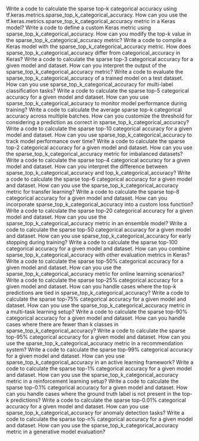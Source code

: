 Write a code to calculate the sparse top-k categorical accuracy using tf.keras.metrics.sparse_top_k_categorical_accuracy.
How can you use the tf.keras.metrics.sparse_top_k_categorical_accuracy metric in a Keras model?
Write a code to define a custom Keras metric using sparse_top_k_categorical_accuracy.
How can you modify the top-k value in the sparse_top_k_categorical_accuracy metric?
Write a code to compile a Keras model with the sparse_top_k_categorical_accuracy metric.
How does sparse_top_k_categorical_accuracy differ from categorical_accuracy in Keras?
Write a code to calculate the sparse top-3 categorical accuracy for a given model and dataset.
How can you interpret the output of the sparse_top_k_categorical_accuracy metric?
Write a code to evaluate the sparse_top_k_categorical_accuracy of a trained model on a test dataset.
How can you use sparse_top_k_categorical_accuracy for multi-label classification tasks?
Write a code to calculate the sparse top-5 categorical accuracy for a given model and dataset.
How can you use sparse_top_k_categorical_accuracy to monitor model performance during training?
Write a code to calculate the average sparse top-k categorical accuracy across multiple batches.
How can you customize the threshold for considering a prediction as correct in sparse_top_k_categorical_accuracy?
Write a code to calculate the sparse top-10 categorical accuracy for a given model and dataset.
How can you use sparse_top_k_categorical_accuracy to track model performance over time?
Write a code to calculate the sparse top-2 categorical accuracy for a given model and dataset.
How can you use the sparse_top_k_categorical_accuracy metric for imbalanced datasets?
Write a code to calculate the sparse top-4 categorical accuracy for a given model and dataset.
How can you interpret the difference between sparse_top_k_categorical_accuracy and top_k_categorical_accuracy?
Write a code to calculate the sparse top-6 categorical accuracy for a given model and dataset.
How can you use the sparse_top_k_categorical_accuracy metric for transfer learning?
Write a code to calculate the sparse top-8 categorical accuracy for a given model and dataset.
How can you incorporate sparse_top_k_categorical_accuracy into a custom loss function?
Write a code to calculate the sparse top-20 categorical accuracy for a given model and dataset.
How can you use the sparse_top_k_categorical_accuracy metric in an ensemble model?
Write a code to calculate the sparse top-50 categorical accuracy for a given model and dataset.
How can you use sparse_top_k_categorical_accuracy for early stopping during training?
Write a code to calculate the sparse top-100 categorical accuracy for a given model and dataset.
How can you combine sparse_top_k_categorical_accuracy with other evaluation metrics in Keras?
Write a code to calculate the sparse top-50% categorical accuracy for a given model and dataset.
How can you use the sparse_top_k_categorical_accuracy metric for online learning scenarios?
Write a code to calculate the sparse top-25% categorical accuracy for a given model and dataset.
How can you handle cases where the top-k predictions are tied in sparse_top_k_categorical_accuracy?
Write a code to calculate the sparse top-75% categorical accuracy for a given model and dataset.
How can you use the sparse_top_k_categorical_accuracy metric in a multi-task learning setup?
Write a code to calculate the sparse top-90% categorical accuracy for a given model and dataset.
How can you handle cases where there are fewer than k classes in sparse_top_k_categorical_accuracy?
Write a code to calculate the sparse top-95% categorical accuracy for a given model and dataset.
How can you use the sparse_top_k_categorical_accuracy metric in a recommendation system?
Write a code to calculate the sparse top-99% categorical accuracy for a given model and dataset.
How can you use sparse_top_k_categorical_accuracy in an active learning framework?
Write a code to calculate the sparse top-1% categorical accuracy for a given model and dataset.
How can you use the sparse_top_k_categorical_accuracy metric in a reinforcement learning setup?
Write a code to calculate the sparse top-0.1% categorical accuracy for a given model and dataset.
How can you handle cases where the ground truth label is not present in the top-k predictions?
Write a code to calculate the sparse top-0.01% categorical accuracy for a given model and dataset.
How can you use sparse_top_k_categorical_accuracy for anomaly detection tasks?
Write a code to calculate the sparse top-n% categorical accuracy for a given model and dataset.
How can you use the sparse_top_k_categorical_accuracy metric in a generative model evaluation?